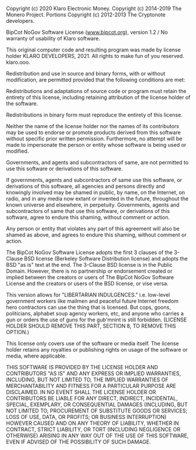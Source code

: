 Copyright (c) 2020 Klaro Electronic Money.
Copyright (c) 2014-2019 The Monero Project.
Portions Copyright (c) 2012-2013 The Cryptonote developers.

BipCot NoGov Software License (www.bipcot.org), version 1.2 / No warranty of usability of Klaro software.

This original computer code and resulting program was made by license holder KLARO DEVELOPERS, 2021. All rights to make fun of you reserved. klaro.ooo.

Redistribution and use in source and binary forms, with or without modification, are permitted provided that the following conditions are met:

Redistributions and adaptations of source code or program must retain the entirety of this license, including retaining attribution of the license holder of the software.

Redistributions in binary form must reproduce the entirety of this license.

Neither the name of the license holder nor the names of its contributors may be used to endorse or promote products derived from this software without specific prior written permission. Furthermore, no attempt will be made to impersonate the person or entity whose software is being used or modified.

Governments, and agents and subcontractors of same, are not permitted to use this software or derivations of this software.

If governments, agents and subcontractors of same use this software, or derivations of this software, all agencies and persons directly and knowingly involved may be shamed in public, by name, on the Internet, on radio, and in any media now extant or invented in the future, throughout the known universe and elsewhere, in perpetuity. Governments, agents and subcontractors of same that use this software, or derivations of this software, agree to endure this shaming, without comment or action.

Any person or entity that violates any part of this agreement will also be shamed as above, and agrees to endure this shaming, without comment or action.

The BipCot NoGov Software License adopts the first 3 clauses of the 3-Clause BSD license (Berkeley Software Distribution license) and adopts the BSD "as is" text at the end. The 3-Clause BSD license is in the Public Domain. However, there is no partnership or endorsement created or implied between the creators or users of The BipCot NoGov Software License and the creators or users of the BSD license, or vise versa.

This version allows for "LIBERTARIAN INDULGENCES." i.e. low-level government workers like mailmen and peaceful future Internet freedom hero contractors can use the thing that is licensed. But cops, goons, politicians, alphabet soup agency workers, etc, and anyone who carries a gun or orders the use of guns for the gub'mnint is still forbidden. (LICENSE HOLDER SHOULD REMOVE THIS PART, SECTION 8, TO REMOVE THIS OPTION.)

This license only covers use of the software or media itself. The license holder retains any royalties or publishing rights on usage of the software or media, where applicable.

THIS SOFTWARE IS PROVIDED BY THE LICENSE HOLDER AND CONTRIBUTORS "AS IS" AND ANY EXPRESS OR IMPLIED WARRANTIES, INCLUDING, BUT NOT LIMITED TO, THE IMPLIED WARRANTIES OF MERCHANTABILITY AND FITNESS FOR A PARTICULAR PURPOSE ARE DISCLAIMED. IN NO EVENT SHALL THE LICENSE HOLDER OR CONTRIBUTORS BE LIABLE FOR ANY DIRECT, INDIRECT, INCIDENTAL, SPECIAL, EXEMPLARY, OR CONSEQUENTIAL DAMAGES (INCLUDING, BUT NOT LIMITED TO, PROCUREMENT OF SUBSTITUTE GOODS OR SERVICES; LOSS OF USE, DATA, OR PROFITS; OR BUSINESS INTERRUPTION) HOWEVER CAUSED AND ON ANY THEORY OF LIABILITY, WHETHER IN CONTRACT, STRICT LIABILITY, OR TORT (INCLUDING NEGLIGENCE OR OTHERWISE) ARISING IN ANY WAY OUT OF THE USE OF THIS SOFTWARE, EVEN IF ADVISED OF THE POSSIBILITY OF SUCH DAMAGE.
